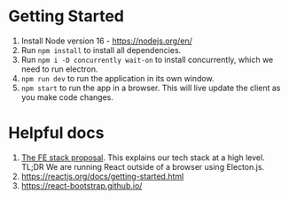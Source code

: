 # Getting Started 
1. Install Node version 16 - https://nodejs.org/en/
2. Run `npm install` to install all dependencies.
3. Run `npm i -D concurrently wait-on` to install concurrently, which we need to run electron.
4. `npm run dev` to run the application in its own window.
5. `npm start` to run the app in a browser. This will live update the client as you make code changes.

# Helpful docs 
1. [The FE stack proposal](https://app.nuclino.com/Canacompost-Systems/Canacompost/FE-Language-Framework-Selection-e9c76f00-9733-42a9-8ea6-5b0667d21f5e). This explains our tech stack at a high level. TL;DR We are running React outside of a browser using Electon.js.
2. https://reactjs.org/docs/getting-started.html
3. https://react-bootstrap.github.io/